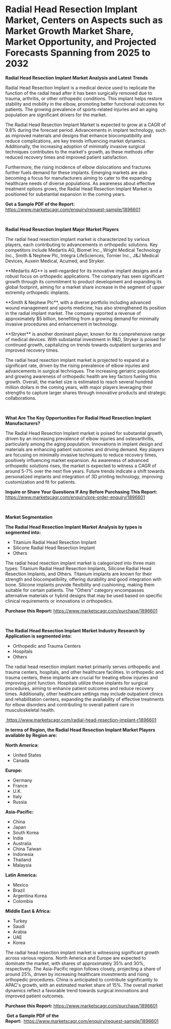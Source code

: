 <p><h1>Radial Head Resection Implant Market, Centers on Aspects such as Market Growth Market Share, Market Opportunity, and Projected Forecasts Spanning from 2025 to 2032</h1></p><p><strong>Radial Head Resection Implant Market Analysis and Latest Trends</strong></p>
<p><p>Radial Head Resection Implant is a medical device used to replicate the function of the radial head after it has been surgically removed due to trauma, arthritis, or other orthopedic conditions. This implant helps restore stability and mobility in the elbow, promoting better functional outcomes for patients. The growing prevalence of sports-related injuries and an aging population are significant drivers for the market.</p><p>The Radial Head Resection Implant Market is expected to grow at a CAGR of 9.8% during the forecast period. Advancements in implant technology, such as improved materials and designs that enhance biocompatibility and reduce complications, are key trends influencing market dynamics. Additionally, the increasing adoption of minimally invasive surgical techniques contributes to the market's growth, as these methods offer reduced recovery times and improved patient satisfaction.</p><p>Furthermore, the rising incidence of elbow dislocations and fractures further fuels demand for these implants. Emerging markets are also becoming a focus for manufacturers aiming to cater to the expanding healthcare needs of diverse populations. As awareness about effective treatment options grows, the Radial Head Resection Implant Market is positioned for substantial expansion in the coming years.</p></p>
<p><strong>Get a Sample PDF of the Report:&nbsp;</strong> <a href="https://www.marketscagr.com/enquiry/request-sample/1896601?utm_campaign=2933&utm_medium=2&utm_source=Github&utm_content=ia&utm_term=16042025&utm_id=radial-head-resection-implant">https://www.marketscagr.com/enquiry/request-sample/1896601</a></p>
<p>&nbsp;</p>
<p><strong>Radial Head Resection Implant Major Market Players</strong></p>
<p><p>The radial head resection implant market is characterized by various players, each contributing to advancements in orthopedic solutions. Key competitors include Medartis AG, Biomet Inc., Wright Medical Technology Inc., Smith & Nephew Plc, Integra LifeSciences, Tornier Inc., J&J Medical Devices, Auxein Medical, Acumed, and Stryker. </p><p>**Medartis AG** is well-regarded for its innovative implant designs and a robust focus on orthopedic applications. The company has seen significant growth through its commitment to product development and expanding its global footprint, aiming for a market share increase in the segment of upper extremity orthopedic implants. </p><p>**Smith & Nephew Plc**, with a diverse portfolio including advanced wound management and sports medicine, has also strengthened its position in the radial implant market. The company reported a revenue of approximately $5 billion, benefiting from a growing demand for minimally invasive procedures and enhancement in technology.</p><p>**Stryker** is another dominant player, known for its comprehensive range of medical devices. With substantial investment in R&D, Stryker is poised for continued growth, capitalizing on trends towards outpatient surgeries and improved recovery times. </p><p>The radial head resection implant market is projected to expand at a significant rate, driven by the rising prevalence of elbow injuries and advancements in surgical techniques. The increasing geriatric population and growing awareness of orthopedic health are key factors fueling this growth. Overall, the market size is estimated to reach several hundred million dollars in the coming years, with major players leveraging their strengths to capture larger shares through innovative products and strategic collaborations.</p></p>
<p>&nbsp;</p>
<p><strong>What Are The Key Opportunities For Radial Head Resection Implant Manufacturers?</strong></p>
<p><p>The Radial Head Resection Implant market is poised for substantial growth, driven by an increasing prevalence of elbow injuries and osteoarthritis, particularly among the aging population. Innovations in implant design and materials are enhancing patient outcomes and driving demand. Key players are focusing on minimally invasive techniques to reduce recovery times, positively influencing market expansion. As awareness of advanced orthopedic solutions rises, the market is expected to witness a CAGR of around 5-7% over the next five years. Future trends indicate a shift towards personalized implants and integration of 3D printing technology, improving customization and fit for patients.</p></p>
<p><strong>Inquire or Share Your Questions If Any Before Purchasing This Report:</strong> <a href="https://www.marketscagr.com/enquiry/pre-order-enquiry/1896601?utm_campaign=2933&utm_medium=2&utm_source=Github&utm_content=ia&utm_term=16042025&utm_id=radial-head-resection-implant">https://www.marketscagr.com/enquiry/pre-order-enquiry/1896601</a></p>
<p>&nbsp;</p>
<p><strong>Market Segmentation</strong></p>
<p><strong>The Radial Head Resection Implant Market Analysis by types is segmented into:</strong></p>
<p><ul><li>Titanium Radial Head Resection Implant</li><li>Silicone Radial Head Resection Implant</li><li>Others</li></ul></p>
<p><p>The radial head resection implant market is categorized into three main types: Titanium Radial Head Resection Implants, Silicone Radial Head Resection Implants, and Others. Titanium implants are known for their strength and biocompatibility, offering durability and good integration with bone. Silicone implants provide flexibility and cushioning, making them suitable for certain patients. The "Others" category encompasses alternative materials or hybrid designs that may be used based on specific clinical requirements or innovations in orthopedics.</p></p>
<p><strong>Purchase this Report:&nbsp;</strong><a href="https://www.marketscagr.com/purchase/1896601?utm_campaign=2933&utm_medium=2&utm_source=Github&utm_content=ia&utm_term=16042025&utm_id=radial-head-resection-implant">https://www.marketscagr.com/purchase/1896601</a></p>
<p>&nbsp;</p>
<p><strong>The Radial Head Resection Implant Market Industry Research by Application is segmented into:</strong></p>
<p><ul><li>Orthopedic and Trauma Centers</li><li>Hospitals</li><li>Others</li></ul></p>
<p><p>The radial head resection implant market primarily serves orthopedic and trauma centers, hospitals, and other healthcare facilities. In orthopedic and trauma centers, these implants are crucial for treating elbow injuries and improving joint function. Hospitals utilize these implants for surgical procedures, aiming to enhance patient outcomes and reduce recovery times. Additionally, other healthcare settings may include outpatient clinics and rehabilitation centers, expanding the availability of effective treatments for elbow disorders and contributing to overall patient care in musculoskeletal health.</p></p>
<p><a href="https://www.marketscagr.com/radial-head-resection-implant-r1896601?utm_campaign=2933&utm_medium=2&utm_source=Github&utm_content=ia&utm_term=16042025&utm_id=radial-head-resection-implant">&nbsp;https://www.marketscagr.com/radial-head-resection-implant-r1896601</a></p>
<p><strong>In terms of Region, the Radial Head Resection Implant Market Players available by Region are:</strong></p>
<p>
    <p> <strong> North America: </strong>
        <ul>
            <li>United States</li>
            <li>Canada</li>
        </ul>
        </p> 
    <p> <strong> Europe: </strong>
        <ul>
            <li>Germany</li>
            <li>France</li>
            <li>U.K.</li>
            <li>Italy</li>
            <li>Russia</li>
        </ul>
        </p> 
    <p> <strong> Asia-Pacific: </strong>
        <ul>
            <li>China</li>
            <li>Japan</li>
            <li>South Korea</li>
            <li>India</li>
            <li>Australia</li>
            <li>China Taiwan</li>
            <li>Indonesia</li>
            <li>Thailand</li>
            <li>Malaysia</li>
        </ul>
        </p> 
    <p> <strong> Latin America: </strong>
        <ul>
            <li>Mexico</li>
            <li>Brazil</li>
            <li>Argentina Korea</li>
            <li>Colombia</li>
        </ul>
        </p> 
    <p> <strong> Middle East & Africa: </strong>
        <ul>
            <li>Turkey</li>
            <li>Saudi</li>
            <li>Arabia</li>
            <li>UAE</li>
            <li>Korea</li>
        </ul>
    </p>
    </p>
<p><p>The radial head resection implant market is witnessing significant growth across various regions. North America and Europe are expected to dominate the market, with shares of approximately 35% and 30%, respectively. The Asia-Pacific region follows closely, projecting a share of around 25%, driven by increasing healthcare investments and rising orthopedic procedures. China is anticipated to contribute significantly to APAC's growth, with an estimated market share of 15%. The overall market dynamics reflect a favorable trend towards surgical innovations and improved patient outcomes.</p></p>
<p><strong>Purchase this Report: </strong><a href="https://www.marketscagr.com/purchase/1896601?utm_campaign=2933&utm_medium=2&utm_source=Github&utm_content=ia&utm_term=16042025&utm_id=radial-head-resection-implant">https://www.marketscagr.com/purchase/1896601</a></p>
<p>&nbsp;<strong>Get a Sample PDF of the Report:&nbsp;&nbsp;</strong><a href="https://www.marketscagr.com/enquiry/request-sample/1896601?utm_campaign=2933&utm_medium=2&utm_source=Github&utm_content=ia&utm_term=16042025&utm_id=radial-head-resection-implant">https://www.marketscagr.com/enquiry/request-sample/1896601</a></p>
<p><strong></strong></p>
<p><p></p><p></p><p></p></p>